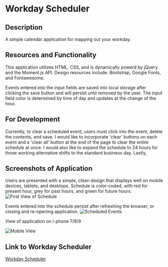 # Workday Scheduler

## Description

A simple calendar application for mapping out your workday.

## Resources and Functionality

This application utilizes HTML, CSS, and is dynamically powerd by jQuery and the Moment.js API. Design resources include: Bootstrap, Google Fonts, and Fontawesome.

Events entered into the input fields are saved into local storage after clicking the save button and will persist until removed by the user. The input field color is determined by time of day and updates at the change of the hour.

## For Development

Currently, to clear a scheduled event, users must click into the event, delete the contents, and save. I would like to incorporate 'clear' buttons on each event and a 'clear all' button at the end of the page to clear the entire schedule at once. I would also like to expand the schedule to 24 hours for those working alternative shifts to the standard business day. Lastly,

## Screenshots of Application

Users are presented with a simple, clean design that displays well on mobile devices, tablets, and desktops. Schedule is color-coded, with red for present hour, grey for past hours, and green for future hours.
![First View of Schedule](./assets.images.firstview.png)

Events entered into the schedule persist after refreshing the browser, or closing and re-opening application.
![Scheduled Events](./assets/images.workday.png)

View of application on i-phone 7/8/9

![Mobile View](./assets/images.iphone7+8+9)

## Link to Workday Scheduler

[Workday Scheduler](https://jnel-221.github.io/what-a-day/)
